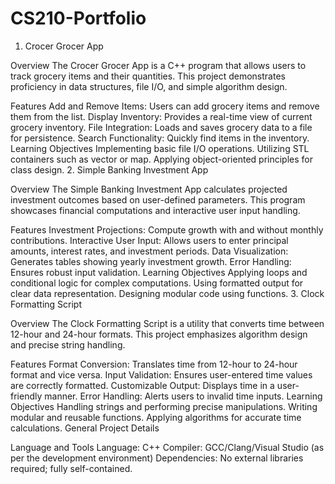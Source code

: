 # CS210-Portfolio

1. Crocer Grocer App

Overview
The Crocer Grocer App is a C++ program that allows users to track grocery items and their quantities. This project demonstrates proficiency in data structures, file I/O, and simple algorithm design.

Features
Add and Remove Items: Users can add grocery items and remove them from the list.
Display Inventory: Provides a real-time view of current grocery inventory.
File Integration: Loads and saves grocery data to a file for persistence.
Search Functionality: Quickly find items in the inventory.
Learning Objectives
Implementing basic file I/O operations.
Utilizing STL containers such as vector or map.
Applying object-oriented principles for class design.
2. Simple Banking Investment App

Overview
The Simple Banking Investment App calculates projected investment outcomes based on user-defined parameters. This program showcases financial computations and interactive user input handling.

Features
Investment Projections: Compute growth with and without monthly contributions.
Interactive User Input: Allows users to enter principal amounts, interest rates, and investment periods.
Data Visualization: Generates tables showing yearly investment growth.
Error Handling: Ensures robust input validation.
Learning Objectives
Applying loops and conditional logic for complex computations.
Using formatted output for clear data representation.
Designing modular code using functions.
3. Clock Formatting Script

Overview
The Clock Formatting Script is a utility that converts time between 12-hour and 24-hour formats. This project emphasizes algorithm design and precise string handling.

Features
Format Conversion: Translates time from 12-hour to 24-hour format and vice versa.
Input Validation: Ensures user-entered time values are correctly formatted.
Customizable Output: Displays time in a user-friendly manner.
Error Handling: Alerts users to invalid time inputs.
Learning Objectives
Handling strings and performing precise manipulations.
Writing modular and reusable functions.
Applying algorithms for accurate time calculations.
General Project Details

Language and Tools
Language: C++
Compiler: GCC/Clang/Visual Studio (as per the development environment)
Dependencies: No external libraries required; fully self-contained.
